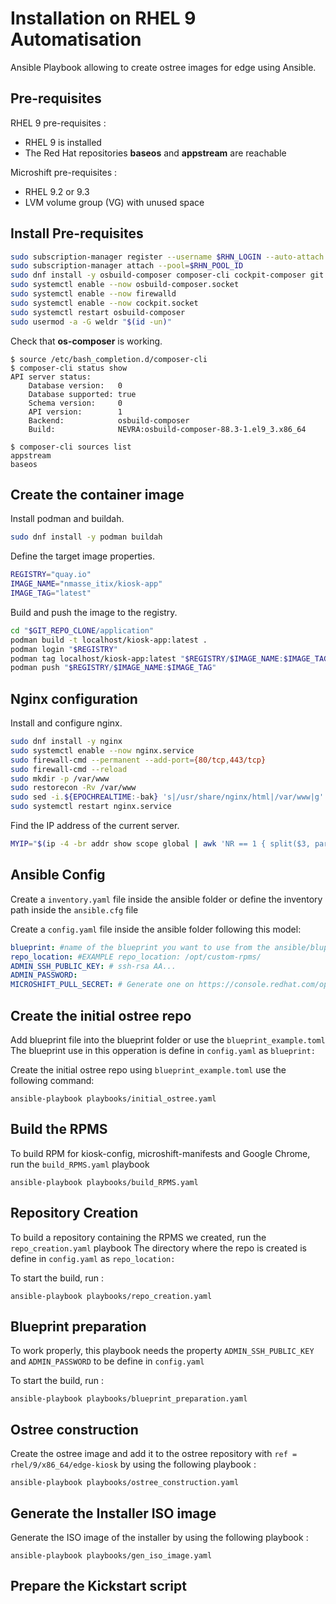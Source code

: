# Installation on RHEL 9 Automatisation

Ansible Playbook allowing to create ostree images for edge using Ansible.

## Pre-requisites

RHEL 9 pre-requisites :

- RHEL 9 is installed
- The Red Hat repositories **baseos** and **appstream** are reachable

Microshift pre-requisites :

- RHEL 9.2 or 9.3
- LVM volume group (VG) with unused space

## Install Pre-requisites

```sh
sudo subscription-manager register --username $RHN_LOGIN --auto-attach
sudo subscription-manager attach --pool=$RHN_POOL_ID
sudo dnf install -y osbuild-composer composer-cli cockpit-composer git firewalld python3-toml
sudo systemctl enable --now osbuild-composer.socket
sudo systemctl enable --now firewalld
sudo systemctl enable --now cockpit.socket
sudo systemctl restart osbuild-composer
sudo usermod -a -G weldr "$(id -un)"
```

Check that **os-composer** is working.

```
$ source /etc/bash_completion.d/composer-cli
$ composer-cli status show
API server status:
    Database version:   0
    Database supported: true
    Schema version:     0
    API version:        1
    Backend:            osbuild-composer
    Build:              NEVRA:osbuild-composer-88.3-1.el9_3.x86_64

$ composer-cli sources list
appstream
baseos
```

## Create the container image

Install podman and buildah.

```sh
sudo dnf install -y podman buildah
```

Define the target image properties.

```sh
REGISTRY="quay.io"
IMAGE_NAME="nmasse_itix/kiosk-app"
IMAGE_TAG="latest"
```

Build and push the image to the registry.

```sh
cd "$GIT_REPO_CLONE/application"
podman build -t localhost/kiosk-app:latest .
podman login "$REGISTRY"
podman tag localhost/kiosk-app:latest "$REGISTRY/$IMAGE_NAME:$IMAGE_TAG"
podman push "$REGISTRY/$IMAGE_NAME:$IMAGE_TAG"
```

## Nginx configuration

Install and configure nginx.

```sh
sudo dnf install -y nginx
sudo systemctl enable --now nginx.service
sudo firewall-cmd --permanent --add-port={80/tcp,443/tcp}
sudo firewall-cmd --reload
sudo mkdir -p /var/www
sudo restorecon -Rv /var/www
sudo sed -i.${EPOCHREALTIME:-bak} 's|/usr/share/nginx/html|/var/www|g' /etc/nginx/nginx.conf
sudo systemctl restart nginx.service
```

Find the IP address of the current server.

```sh
MYIP="$(ip -4 -br addr show scope global | awk 'NR == 1 { split($3, parts, "/"); print parts[1]; }')"
```
## Ansible Config

Create a `inventory.yaml` file inside the ansible folder or define the inventory path inside the `ansible.cfg` file  

Create a `config.yaml` file inside the ansible folder following this model:
```yaml
blueprint: #name of the blueprint you want to use from the ansible/bluprint folder. EXAMPLE blueprint: blueprint_example.toml
repo_location: #EXAMPLE repo_location: /opt/custom-rpms/
ADMIN_SSH_PUBLIC_KEY: # ssh-rsa AA...
ADMIN_PASSWORD: 
MICROSHIFT_PULL_SECRET: # Generate one on https://console.redhat.com/openshift/install/pull-secret
```


## Create the initial ostree repo


Add blueprint file into the blueprint folder or use the `blueprint_example.toml`  
The blueprint use in this opperation is define in `config.yaml` as `blueprint:`

Create the initial ostree repo using `blueprint_example.toml` use the following command: 
```
ansible-playbook playbooks/initial_ostree.yaml
```


## Build the RPMS

To build RPM for kiosk-config, microshift-manifests and Google Chrome, run the `build_RPMS.yaml` playbook
```
ansible-playbook playbooks/build_RPMS.yaml
```

## Repository Creation
To build a repository containing the RPMS we created, run the `repo_creation.yaml` playbook
The directory where the repo is created is define in `config.yaml` as `repo_location:` 

To start the build, run :
```
ansible-playbook playbooks/repo_creation.yaml 
```


## Blueprint preparation

To work properly, this playbook needs the property `ADMIN_SSH_PUBLIC_KEY` and `ADMIN_PASSWORD` to be define in `config.yaml`  

To start the build, run :
```
ansible-playbook playbooks/blueprint_preparation.yaml 
```

## Ostree construction

Create the ostree image and add it to the ostree repository with `ref = rhel/9/x86_64/edge-kiosk` by using the following playbook :
```
ansible-playbook playbooks/ostree_construction.yaml
```

## Generate the Installer ISO image

Generate the ISO image of the installer by using the following playbook :
```
ansible-playbook playbooks/gen_iso_image.yaml
```

## Prepare the Kickstart script

